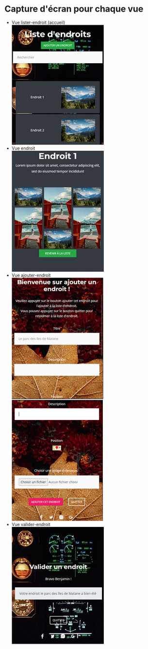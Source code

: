 # Capture d'écran pour chaque vue

* Vue lister-endroit (accueil)
![Book logo](/prototype/page-liste.png)  
* Vue endroit  
![Book logo](/prototype/endroit.png)  
* Vue ajouter-endroit  
![Book logo](/prototype/ajouter-endroit.png) 
![Book logo](/prototype/ajouter-endroit-suite.png)  
* Vue valider-endroit  
![Book logo](/prototype/valider-endroit.png)  
